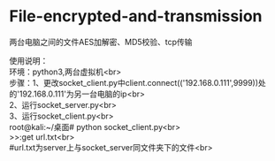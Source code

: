 # File-encrypted-and-transmission
两台电脑之间的文件AES加解密、MD5校验、tcp传输


使用说明：
  <br>  环境：python3,两台虚拟机\<br>
  <br>  步骤：1、更改socket_client.py中client.connect(('192.168.0.111',9999))处的'192.168.0.111'为另一台电脑的ip\<br>
        <br>  2、运行socket_server.py\<br>
        <br>  3、运行socket_client.py\<br>
          <br>  root@kali:~/桌面# python socket_client.py\<br>
          <br>  >>:get url.txt\<br>
          <br>  #url.txt为server上与socket_server同文件夹下的文件\<br>
